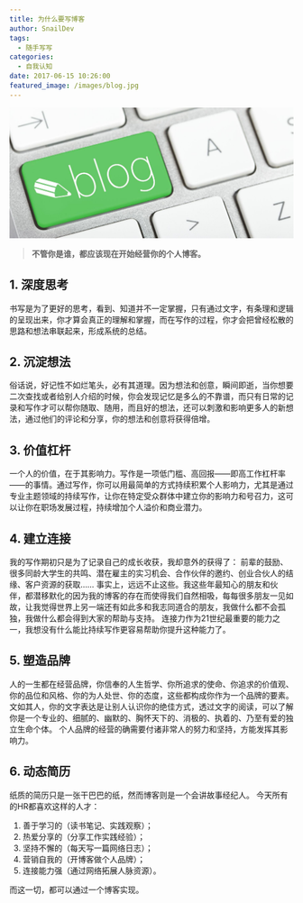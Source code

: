 ```yaml
---
title: 为什么要写博客
author: SnailDev
tags:
  - 随手写写
categories:
  - 自我认知
date: 2017-06-15 10:26:00
featured_image: /images/blog.jpg
---
```

![blog](/images/blog.jpg)
> **不管你是谁，都应该现在开始经营你的个人博客。**

<!-- more -->

## 1. 深度思考
书写是为了更好的思考，看到、知道并不一定掌握，只有通过文字，有条理和逻辑的呈现出来，你才算会真正的理解和掌握，而在写作的过程，你才会把曾经松散的思路和想法串联起来，形成系统的总结。


## 2. 沉淀想法
俗话说，好记性不如烂笔头，必有其道理。因为想法和创意，瞬间即逝，当你想要二次查找或者给别人介绍的时候，你会发现记忆是多么的不靠谱，而只有日常的记录和写作才可以帮你随取、随用，而且好的想法，还可以刺激和影响更多人的新想法，通过他们的评论和分享，你的想法和创意将获得倍增。



## 3. 价值杠杆
一个人的价值，在于其影响力。写作是一项低门槛、高回报——即高工作杠杆率——的事情。通过写作，你可以用最简单的方式持续积累个人影响力，尤其是通过专业主题领域的持续写作，让你在特定受众群体中建立你的影响力和号召力，这可以让你在职场发展过程，持续增加个人溢价和商业潜力。



## 4. 建立连接
我的写作期初只是为了记录自己的成长收获，我却意外的获得了：
前辈的鼓励、很多同龄大学生的共鸣、潜在雇主的实习机会、合作伙伴的邀约、创业合伙人的结缘、客户资源的获取……
事实上，远远不止这些。我这些年最知心的朋友和伙伴，都潜移默化的因为我的博客的存在而使得我们自然相吸，每每很多朋友一见如故，让我觉得世界上另一端还有如此多和我志同道合的朋友，我做什么都不会孤独，我做什么都会得到大家的帮助与支持。
连接力作为21世纪最重要的能力之一，我想没有什么能比持续写作更容易帮助你提升这种能力了。



## 5. 塑造品牌
人的一生都在经营品牌，你信奉的人生哲学、你所追求的使命、你追求的价值观、你的品位和风格、你的为人处世、你的态度，这些都构成你作为一个品牌的要素。
文如其人，你的文字表达是让别人认识你的绝佳方式，透过文字的阅读，可以了解你是一个专业的、细腻的、幽默的、胸怀天下的、消极的、执着的、乃至有爱的独立生命个体。
个人品牌的经营的确需要付诸非常人的努力和坚持，方能发挥其影响力。



## 6. 动态简历
纸质的简历只是一张干巴巴的纸，然而博客则是一个会讲故事经纪人。
今天所有的HR都喜欢这样的人才：
  1. 善于学习的（读书笔记、实践观察）；
  2. 热爱分享的（分享工作实践经验）；
  3. 坚持不懈的（每天写一篇网络日志）；
  4. 营销自我的（开博客做个人品牌）；
  5. 连接能力强（通过网络拓展人脉资源）。

而这一切，都可以通过一个博客实现。